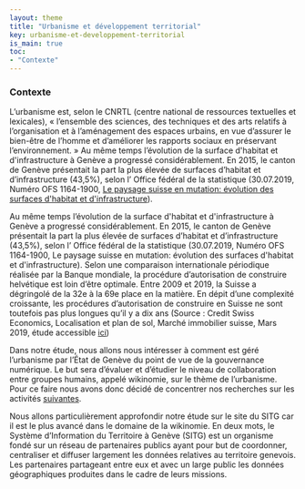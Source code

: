 ```yaml
---
layout: theme
title: "Urbanisme et développement territorial"
key: urbanisme-et-developpement-territorial
is_main: true
toc:
- "Contexte"
---
```


### Contexte
 L’urbanisme est, selon le CNRTL (centre national de ressources textuelles et lexicales), « l’ensemble des sciences, des techniques et des arts relatifs à l’organisation et à l’aménagement des espaces urbains, en vue d’assurer le bien-être de l’homme et d’améliorer les rapports sociaux en préservant l’environnement. » Au même temps l’évolution de la surface d'habitat et d'infrastructure à Genève a progressé considérablement. En 2015, le canton de Genève présentait la part la plus élevée de surfaces d’habitat et d’infrastructure (43,5%), selon l’ Office fédéral de la statistique (30.07.2019, Numéro OFS 1164-1900, [Le paysage suisse en mutation: évolution des surfaces d'habitat et d'infrastructure](https://www.bfs.admin.ch/bfs/fr/home/statistiques/catalogues-banques-donnees/publications.assetdetail.9207487.html)). 

Au même temps l’évolution de la surface d'habitat et d'infrastructure à Genève a progressé considérablement. En 2015, le canton de Genève présentait la part la plus élevée de surfaces d’habitat et d’infrastructure (43,5%), selon l’ Office fédéral de la statistique (30.07.2019, Numéro OFS 1164-1900, Le paysage suisse en mutation: évolution des surfaces d'habitat et d'infrastructure). Selon une comparaison internationale périodique réalisée par la Banque mondiale, la procédure d’autorisation de construire helvétique est loin d’être optimale. Entre 2009 et 2019, la Suisse a dégringolé de la 32e à la 69e place en la matière. En dépit d’une complexité croissante, les procédures d’autorisation de construire en Suisse ne sont toutefois pas plus longues qu’il y a dix ans (Source : Credit Swiss Economics, Localisation et plan de sol, Marché immobilier suisse, Mars 2019, étude accessible [ici]( https://www.credit-suisse.com/about-us-news/fr/articles/media-releases/swiss-real-estate-market-2019--floor-plans-are-a-deciding-factor-201903.html))

Dans notre étude, nous allons nous intéresser à comment est géré l’urbanisme par l’État de Genève du point de vue de la gouvernance numérique. Le but sera d’évaluer et d’étudier le niveau de collaboration entre groupes humains, appelé wikinomie, sur le thème de l’urbanisme. Pour ce faire nous avons donc décidé de concentrer nos recherches sur les activités [suivantes](https://2020.wikipolitics.ch/urbanisme-et-developpement-territorial/#activit%C3%A9s).

Nous allons particulièrement approfondir notre étude sur le site du SITG car il est le plus avancé dans le domaine de la wikinomie. En deux mots, le Système d’Information du Territoire à Genève (SITG) est un organisme fondé sur un réseau de partenaires publics ayant pour but de coordonner, centraliser et diffuser largement les données relatives au territoire genevois. Les partenaires partageant entre eux et avec un large public les données géographiques produites dans le cadre de leurs missions.  
